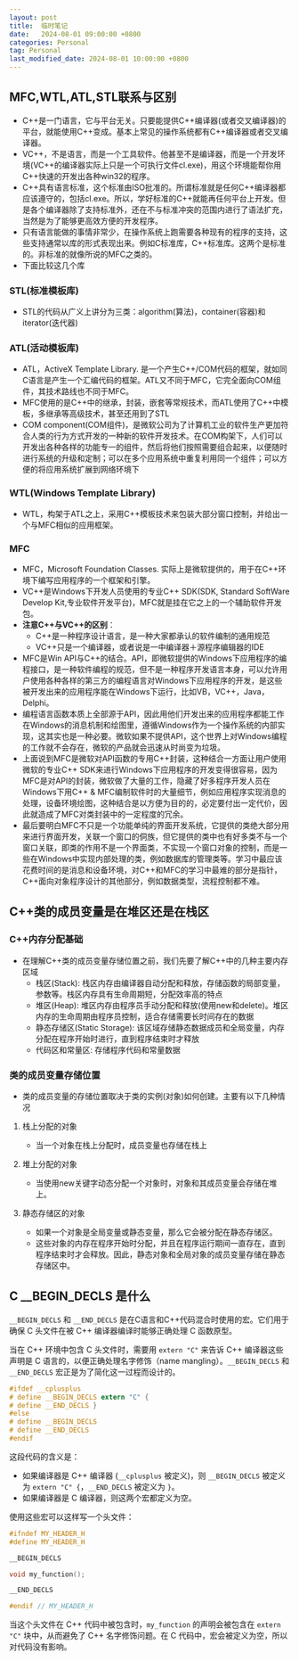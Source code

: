 ```yaml
---
layout: post
title:  临时笔记
date:   2024-08-01 09:00:00 +0800
categories: Personal
tag: Personal
last_modified_date: 2024-08-01 10:00:00 +0800
---
```


## MFC,WTL,ATL,STL联系与区别

+ C++是一门语言，它与平台无关。只要能提供C++编译器(或者交叉编译器)的平台，就能使用C++变成。基本上常见的操作系统都有C++编译器或者交叉编译器。
+ VC++，不是语言，而是一个工具软件。他甚至不是编译器，而是一个开发环境(VC++的编译器实际上只是一个可执行文件cl.exe)，用这个环境能帮你用C++快速的开发出各种win32的程序。
+ C++具有语言标准，这个标准由ISO批准的。所谓标准就是任何C++编译器都应该遵守的，包括cl.exe。所以，学好标准的C++就能再任何平台上开发。但是各个编译器除了支持标准外，还在不与标准冲突的范围内进行了语法扩充，当然是为了能够更高效方便的开发程序。
+ 只有语言能做的事情非常少，在操作系统上跑需要各种现有的程序的支持，这些支持通常以库的形式表现出来。例如C标准库，C++标准库。这两个是标准的。非标准的就像所说的MFC之类的。
+ 下面比较这几个库

### STL(标准模板库)

+ STL的代码从广义上讲分为三类：algorithm(算法)，container(容器)和iterator(迭代器)

### ATL(活动模板库)

+ ATL，ActiveX Template Library. 是一个产生C++/COM代码的框架，就如同C语言是产生一个汇编代码的框架。ATL又不同于MFC，它完全面向COM组件，其技术路线也不同于MFC。
+ MFC使用的是C++中的继承，封装，嵌套等常规技术，而ATL使用了C++中模板，多继承等高级技术，甚至还用到了STL
+ COM component(COM组件)，是微软公司为了计算机工业的软件生产更加符合人类的行为方式开发的一种新的软件开发技术。在COM构架下，人们可以开发出各种各样的功能专一的组件，然后将他们按照需要组合起来，以便随时进行系统的升级和定制；可以在多个应用系统中重复利用同一个组件；可以方便的将应用系统扩展到网络环境下

### WTL(Windows Template Library)

+ WTL，构架于ATL之上，采用C++模板技术来包装大部分窗口控制，并给出一个与MFC相似的应用框架。

### MFC

+ MFC，Microsoft Foundation Classes. 实际上是微软提供的，用于在C++环境下编写应用程序的一个框架和引擎。
+ VC++是Windows下开发人员使用的专业C++ SDK(SDK, Standard SoftWare Develop Kit,专业软件开发平台)，MFC就是挂在它之上的一个辅助软件开发包。
+ **注意C++与VC++的区别**：
  + C++是一种程序设计语言，是一种大家都承认的软件编制的通用规范
  + VC++只是一个编译器，或者说是一中编译器＋源程序编辑器的IDE
+ MFC是Win API与C++的结合。API，即微软提供的Windows下应用程序的编程接口，是一种软件编程的规范，但不是一种程序开发语言本身，可以允许用户使用各种各样的第三方的编程语言对Windows下应用程序的开发，是这些被开发出来的应用程序能在Windows下运行，比如VB，VC++，Java，Delphi。
+ 编程语言函数本质上全部源于API，因此用他们开发出来的应用程序都能工作在Windows的消息机制和绘图里，遵循Windows作为一个操作系统的内部实现，这其实也是一种必要。微软如果不提供API，这个世界上对Windows编程的工作就不会存在，微软的产品就会迅速从时尚变为垃圾。
+ 上面说到MFC是微软对API函数的专用C++封装，这种结合一方面让用户使用微软的专业C++ SDK来进行Windows下应用程序的开发变得很容易，因为MFC是对API的封装，微软做了大量的工作，隐藏了好多程序开发人员在Windows下用C++ & MFC编制软件时的大量细节，例如应用程序实现消息的处理，设备环境绘图，这种结合是以方便为目的的，必定要付出一定代价，因此就造成了MFC对类封装中的一定程度的冗余。
+ 最后要明白MFC不只是一个功能单纯的界面开发系统，它提供的类绝大部分用来进行界面开发，关联一个窗口的侗族，但它提供的类中也有好多类不与一个窗口关联，即类的作用不是一个界面类，不实现一个窗口对象的控制，而是一些在Windows中实现内部处理的类，例如数据库的管理类等。学习中最应该花费时间的是消息和设备环境，对C++和MFC的学习中最难的部分是指针，C++面向对象程序设计的其他部分，例如数据类型，流程控制都不难。

## C++类的成员变量是在堆区还是在栈区

### C++内存分配基础

+ 在理解C++类的成员变量存储位置之前，我们先要了解C++中的几种主要内存区域
  + 栈区(Stack): 栈区内存由编译器自动分配和释放，存储函数的局部变量，参数等。栈区内存具有生命周期短，分配效率高的特点
  + 堆区(Heap): 堆区内存由程序员手动分配和释放(使用new和delete)。堆区内存的生命周期由程序员控制，适合存储需要长时间存在的数据
  + 静态存储区(Static Storage): 该区域存储静态数据成员和全局变量，内存分配在程序开始时进行，直到程序结束时才释放
  + 代码区和常量区: 存储程序代码和常量数据

### 类的成员变量存储位置

+ 类的成员变量的存储位置取决于类的实例(对象)如何创建。主要有以下几种情况

1. 栈上分配的对象
   + 当一个对象在栈上分配时，成员变量也存储在栈上 

2. 堆上分配的对象
   + 当使用new关键字动态分配一个对象时，对象和其成员变量会存储在堆上。 
   
3. 静态存储区的对象
   + 如果一个对象是全局变量或静态变量，那么它会被分配在静态存储区。
   + 这些对象的内存在程序开始时分配，并且在程序运行期间一直存在，直到程序结束时才会释放。因此，静态对象和全局对象的成员变量存储在静态存储区中。

## C __BEGIN_DECLS 是什么

`__BEGIN_DECLS` 和 `__END_DECLS` 是在C语言和C++代码混合时使用的宏。它们用于确保 C 头文件在被 C++ 编译器编译时能够正确处理 C 函数原型。

当在 C++ 环境中包含 C 头文件时，需要用 `extern "C"` 来告诉 C++ 编译器这些声明是 C 语言的，以便正确处理名字修饰（name mangling）。`__BEGIN_DECLS` 和 `__END_DECLS` 宏正是为了简化这一过程而设计的。

```c
#ifdef __cplusplus
# define __BEGIN_DECLS extern "C" {
# define __END_DECLS }
#else
# define __BEGIN_DECLS
# define __END_DECLS
#endif
```

这段代码的含义是：

- 如果编译器是 C++ 编译器 (`__cplusplus` 被定义)，则 `__BEGIN_DECLS` 被定义为 `extern "C" {`，`__END_DECLS` 被定义为 `}`。
- 如果编译器是 C 编译器，则这两个宏都定义为空。

使用这些宏可以这样写一个头文件：

```c
#ifndef MY_HEADER_H
#define MY_HEADER_H

__BEGIN_DECLS

void my_function();

__END_DECLS

#endif // MY_HEADER_H
```

当这个头文件在 C++ 代码中被包含时，`my_function` 的声明会被包含在 `extern "C"` 块中，从而避免了 C++ 名字修饰问题。在 C 代码中，宏会被定义为空，所以对代码没有影响。